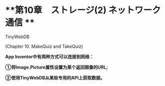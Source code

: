 # **第10章　ストレージ\(2\) ネットワーク通信 **

TinyWebDB

\(Chapter 10. MakeQuiz and TakeQuiz\)

**App Inventor中有两种方式可以连接到网络：**

**①将Image.Picture属性设置为某个返回图像的URL;**

**②使用TinyWebDB从某些专用的API上获取数据。**

